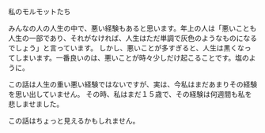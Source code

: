 私のモルモットたち

みんなの人の人生の中で、悪い経験もあると思います。年上の人は「悪いことも人生の一部であり、それがなければ、人生はただ単調で灰色のようなものになるでしょう」と言っています。
しかし、悪いことが多すぎると、人生は黒くなってしまいます。一番良いのは、悪いことが時々少しだけ起こることです。塩のように。

この話は人生の重い悪い経験ではないですが、実は、今私はまだあまりその経験を思い出していません。
その時、私はまだ１５歳で、その経験は何週間も私を悲しませました。


この話はちょっと見えるかもしれません。
